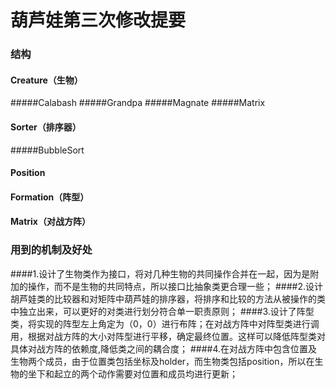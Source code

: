 # 葫芦娃第三次修改提要
### 结构
#### Creature（生物）
#####Calabash
#####Grandpa
#####Magnate
#####Matrix
#### Sorter（排序器）
#####BubbleSort
#### Position
#### Formation（阵型）
#### Matrix（对战方阵）
### 用到的机制及好处
####1.设计了生物类作为接口，将对几种生物的共同操作合并在一起，因为是附加的操作，而不是生物的共同特点，所以接口比抽象类更合理一些；
####2.设计胡芦娃类的比较器和对矩阵中葫芦娃的排序器，将排序和比较的方法从被操作的类中独立出来，可以更好的对类进行划分符合单一职责原则；
####3.设计了阵型类，将实现的阵型左上角定为（0，0）进行布阵；在对战方阵中对阵型类进行调用，根据对战方阵的大小对阵型进行平移，确定最终位置。这样可以降低阵型类对具体对战方阵的依赖度,降低类之间的耦合度；
####4.在对战方阵中包含位置及生物两个成员，由于位置类包括坐标及holder，而生物类包括position，所以在生物的坐下和起立的两个动作需要对位置和成员均进行更新；
